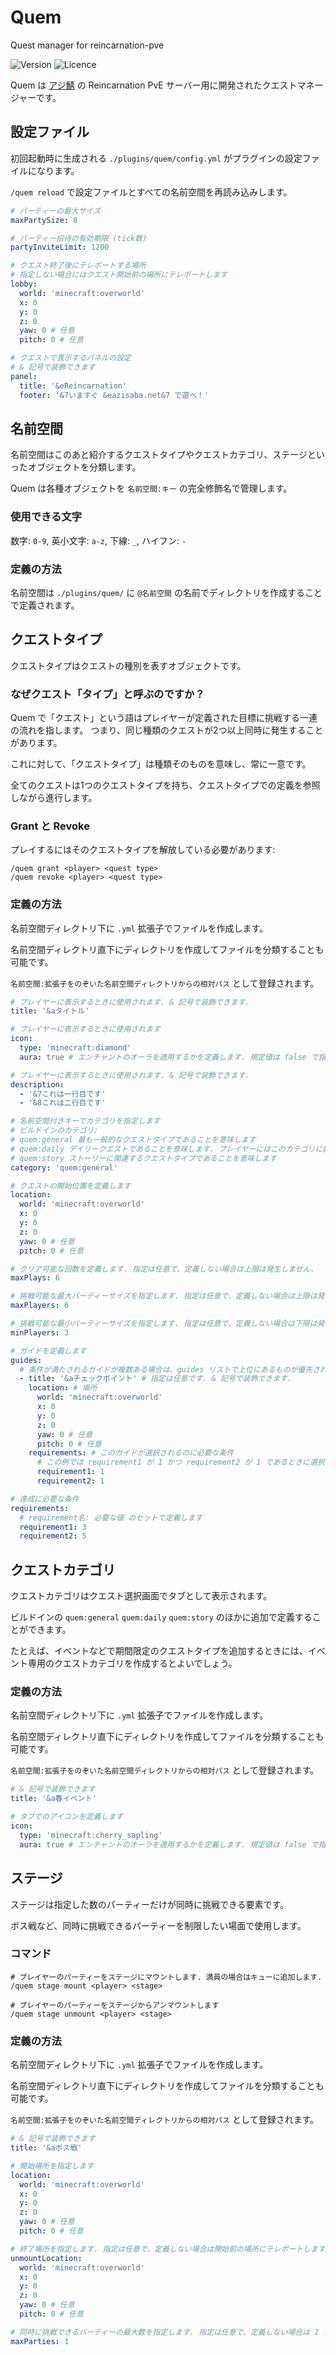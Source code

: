 # Quem

Quest manager for reincarnation-pve

![Version](https://img.shields.io/badge/version-0.0.0-blue?style=flat-square)
![Licence](https://img.shields.io/badge/licence-GPL--3.0-red?style=flat-square)

Quem は [アジ鯖](https://www.azisaba.net) の Reincarnation PvE サーバー用に開発されたクエストマネージャーです。

## 設定ファイル

初回起動時に生成される `./plugins/quem/config.yml` がプラグインの設定ファイルになります。

`/quem reload` で設定ファイルとすべての名前空間を再読み込みします。

```yaml
# パーティーの最大サイズ
maxPartySize: 8

# パーティー招待の有効期限 (tick数)
partyInviteLimit: 1200

# クエスト終了後にテレポートする場所
# 指定しない場合にはクエスト開始前の場所にテレポートします
lobby:
  world: 'minecraft:overworld'
  x: 0
  y: 0
  z: 0
  yaw: 0 # 任意
  pitch: 0 # 任意

# クエストで表示するパネルの設定
# & 記号で装飾できます
panel:
  title: '&eReincarnation'
  footer: '&7いますぐ &eazisaba.net&7 で遊べ！'
```

## 名前空間

名前空間はこのあと紹介するクエストタイプやクエストカテゴリ、ステージといったオブジェクトを分類します。

Quem は各種オブジェクトを `名前空間:キー` の完全修飾名で管理します。

### 使用できる文字

数字: `0-9`,
英小文字: `a-z`,
下線: `_`,
ハイフン: `-`

### 定義の方法

名前空間は `./plugins/quem/` に `@名前空間` の名前でディレクトリを作成することで定義されます。

## クエストタイプ

クエストタイプはクエストの種別を表すオブジェクトです。

### なぜクエスト「タイプ」と呼ぶのですか？

Quem で「クエスト」という語はプレイヤーが定義された目標に挑戦する一連の流れを指します。
つまり、同じ種類のクエストが2つ以上同時に発生することがあります。

これに対して、「クエストタイプ」は種類そのものを意味し、常に一意です。

全てのクエストは1つのクエストタイプを持ち、クエストタイプでの定義を参照しながら進行します。

### Grant と Revoke

プレイするにはそのクエストタイプを解放している必要があります:

```shell
/quem grant <player> <quest type>
/quem revoke <player> <quest type>
```

### 定義の方法

名前空間ディレクトリ下に `.yml` 拡張子でファイルを作成します。

名前空間ディレクトリ直下にディレクトリを作成してファイルを分類することも可能です。

`名前空間:拡張子をのぞいた名前空間ディレクトリからの相対パス` として登録されます。

```yaml
# プレイヤーに表示するときに使用されます. & 記号で装飾できます.
title: '&aタイトル'

# プレイヤーに表示するときに使用されます
icon:
  type: 'minecraft:diamond'
  aura: true # エンチャントのオーラを適用するかを定義します. 規定値は false で指定は任意です.

# プレイヤーに表示するときに使用されます. & 記号で装飾できます.
description:
  - '&7これは一行目です'
  - '&8これは二行目です'

# 名前空間付きキーでカテゴリを指定します
# ビルドインのカテゴリ:
# quem:general 最も一般的なクエストタイプであることを意味します
# quem:daily デイリークエストであることを意味します. プレイヤーにはこのカテゴリに属する物の中から毎日ランダムに抽選されてたものが表示されます.
# quem:story ストーリーに関連するクエストタイプであることを意味します
category: 'quem:general'

# クエストの開始位置を定義します
location:
  world: 'minecraft:overworld'
  x: 0
  y: 0
  z: 0
  yaw: 0 # 任意
  pitch: 0 # 任意

# クリア可能な回数を定義します. 指定は任意で、定義しない場合は上限は発生しません.
maxPlays: 6

# 挑戦可能な最大パーティーサイズを指定します. 指定は任意で、定義しない場合は上限は発生しません.
maxPlayers: 6

# 挑戦可能な最小パーティーサイズを指定します. 指定は任意で、定義しない場合は下限は発生しません.
minPlayers: 3

# ガイドを定義します
guides:
  # 条件が満たされるガイドが複数ある場合は、guides リストで上位にあるものが優先されます
  - title: '&aチェックポイント' # 指定は任意です. & 記号で装飾できます.
    location: # 場所
      world: 'minecraft:overworld'
      x: 0
      y: 0
      z: 0
      yaw: 0 # 任意
      pitch: 0 # 任意
    requirements: # このガイドが選択されるのに必要な条件
      # この例では requirement1 が 1 かつ requirement2 が 1 であるときに選択されます
      requirement1: 1
      requirement2: 1

# 達成に必要な条件
requirements:
  # requirement名: 必要な値 のセットで定義します
  requirement1: 3
  requirement2: 5
```

## クエストカテゴリ

クエストカテゴリはクエスト選択画面でタブとして表示されます。

ビルドインの `quem:general` `quem:daily` `quem:story` のほかに追加で定義することができます。

たとえば、イベントなどで期間限定のクエストタイプを追加するときには、イベント専用のクエストカテゴリを作成するとよいでしょう。

### 定義の方法

名前空間ディレクトリ下に `.yml` 拡張子でファイルを作成します。

名前空間ディレクトリ直下にディレクトリを作成してファイルを分類することも可能です。

`名前空間:拡張子をのぞいた名前空間ディレクトリからの相対パス` として登録されます。

```yaml
# & 記号で装飾できます
title: '&a春イベント'

# タブでのアイコンを定義します
icon:
  type: 'minecraft:cherry_sapling'
  aura: true # エンチャントのオーラを適用するかを定義します. 規定値は false で指定は任意です.
```

## ステージ

ステージは指定した数のパーティーだけが同時に挑戦できる要素です。

ボス戦など、同時に挑戦できるパーティーを制限したい場面で使用します。

### コマンド

```shell
# プレイヤーのパーティーをステージにマウントします. 満員の場合はキューに追加します.
/quem stage mount <player> <stage>

# プレイヤーのパーティーをステージからアンマウントします
/quem stage unmount <player> <stage>
```

### 定義の方法

名前空間ディレクトリ下に `.yml` 拡張子でファイルを作成します。

名前空間ディレクトリ直下にディレクトリを作成してファイルを分類することも可能です。

`名前空間:拡張子をのぞいた名前空間ディレクトリからの相対パス` として登録されます。

```yaml
# & 記号で装飾できます
title: '&aボス戦'

# 開始場所を指定します
location:
  world: 'minecraft:overworld'
  x: 0
  y: 0
  z: 0
  yaw: 0 # 任意
  pitch: 0 # 任意

# 終了場所を指定します. 指定は任意で、定義しない場合は開始前の場所にテレポートします。
unmountLocation:
  world: 'minecraft:overworld'
  x: 0
  y: 0
  z: 0
  yaw: 0 # 任意
  pitch: 0 # 任意

# 同時に挑戦できるパーティーの最大数を指定します. 指定は任意で、定義しない場合は 1 として扱われます.
maxParties: 1
```